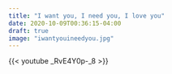 ```yaml
---
title: "I want you, I need you, I love you"
date: 2020-10-09T00:36:15-04:00
draft: true
image: "iwantyouineedyou.jpg"
---
```


{{< youtube _RvE4Y0p-_8 >}}

